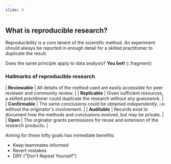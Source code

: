 ```yaml
---
slide: 4
---
```


## What is reproducible research?

Reproducibility is a core tenent of the scientific method.
An experiment should always be reported in enough detail for a skilled practitioner to duplicate the result.

Does the same principle apply to data analysis? **You bet!**
{:.fragment}

<!--split-->

### Hallmarks of reproducible research

| **Reviewable**  | All details of the method used are easily accessible for peer reviewer and community review.           |
| **Replicable**  | Given sufficient resources, a skilled practitioner could duplicate the research without any guesswork. |
| **Confirmable** | The same conclusions could be obtained *independently*, i.e. without the originator's involvement.     |
| **Auditable**   | Records exist to document how the methods and conclusions evolved, but may be private.                  |
| **Open**        | The orginator grants permissions for reuse and extension of the research products.                        |

[//]: # " Victoria Stodden et al. (2013) "

<!--split-->

Aiming for these lofty goals has immediate benefits:

+ Keep teammates informed
+ Revert mistakes
+ DRY ("Don't Repeat Yourself")
